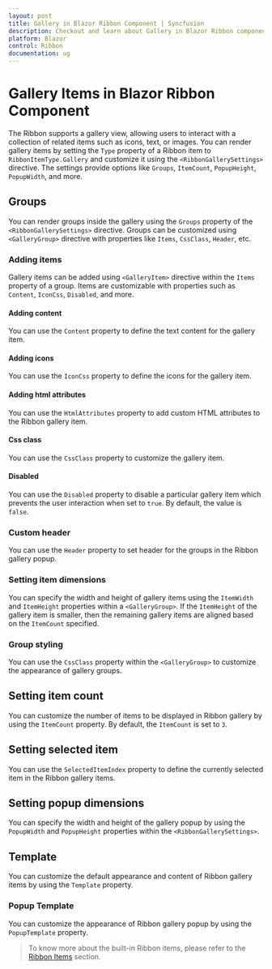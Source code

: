 ```yaml
---
layout: post
title: Gallery in Blazor Ribbon Component | Syncfusion
description: Checkout and learn about Gallery in Blazor Ribbon component in Blazor Server App and Blazor WebAssembly App.
platform: Blazor
control: Ribbon
documentation: ug
---
```


# Gallery Items in Blazor Ribbon Component

The Ribbon supports a gallery view, allowing users to interact with a collection of related items such as icons, text, or images. You can render gallery items by setting the `Type` property of a Ribbon item to `RibbonItemType.Gallery` and customize it using the `<RibbonGallerySettings>` directive. The settings provide options like `Groups`, `ItemCount`, `PopupHeight`, `PopupWidth`, and more.

## Groups

You can render groups inside the gallery using the `Groups` property of the `<RibbonGallerySettings>` directive. Groups can be customized using `<GalleryGroup>` directive with properties like `Items`, `CssClass`, `Header`, etc.

### Adding items

Gallery items can be added using `<GalleryItem>` directive within the `Items` property of a group. Items are customizable with properties such as `Content`, `IconCss`, `Disabled`, and more.

#### Adding content

You can use the `Content` property to define the text content for the gallery item.

#### Adding icons

You can use the `IconCss` property to define the icons for the gallery item.

#### Adding html attributes

You can use the `HtmlAttributes` property to add custom HTML attributes to the Ribbon gallery item.

#### Css class

You can use the `CssClass` property to customize the gallery item.

#### Disabled

You can use the `Disabled` property to disable a particular gallery item which prevents the user interaction when set to `true`. By default, the value is `false`.

### Custom header

You can use the `Header` property to set header for the groups in the Ribbon gallery popup.

### Setting item dimensions

You can specify the width and height of gallery items using the `ItemWidth` and `ItemHeight` properties within a `<GalleryGroup>`. If the `ItemHeight` of the gallery item is smaller, then the remaining gallery items are aligned based on the `ItemCount` specified.

### Group styling

You can use the `CssClass` property within the `<GalleryGroup>` to customize the appearance of gallery groups.

## Setting item count

You can customize the number of items to be displayed in Ribbon gallery by using the `ItemCount` property. By default, the `ItemCount` is set to `3`.

## Setting selected item

You can use the `SelectedItemIndex` property to define the currently selected item in the Ribbon gallery items.

## Setting popup dimensions

You can specify the width and height of the gallery popup by using the `PopupWidth` and `PopupHeight` properties within the `<RibbonGallerySettings>`.

## Template

You can customize the default appearance and content of Ribbon gallery items by using the `Template` property.

### Popup Template

You can customize the appearance of Ribbon gallery popup by using the `PopupTemplate` property.

> To know more about the built-in Ribbon items, please refer to the [Ribbon Items](./items) section.